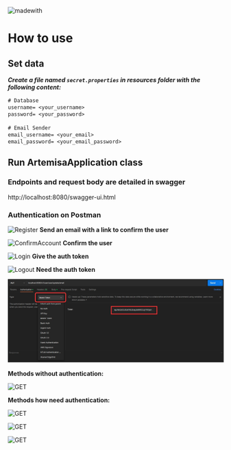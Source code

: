 ![madewith](https://img.shields.io/badge/made%20with-SpringBoot-green?logo=spring&style=for-the-badge)

# How to use
## Set data
***Create a file named `secret.properties` in resources folder with the following content:***

    # Database
    username= <your_username>
    password= <your_password>
    
    # Email Sender
    email_username= <your_email>
    email_password= <your_email_password>

## Run ArtemisaApplication class

### Endpoints and request body are detailed in swagger

http://localhost:8080/swagger-ui.html


### Authentication on Postman

![Register](https://img.shields.io/badge/Post-Register-blue) **Send an email with a link to confirm the user**

![ConfirmAccount](https://img.shields.io/badge/Get-Confirm%20Account-blue) **Confirm the user**

![Login](https://img.shields.io/badge/Post-Login-blue) **Give the auth token**

![Logout](https://img.shields.io/badge/Post-Logout-blue)  **Need the auth token**

![Authentication-example](doc/bearer-token-example.jpg)


**Methods without authentication:**

![GET](https://img.shields.io/badge/method-GET-%3CCOLOR%3E.svg)

**Methods how need authentication:**

![GET](https://img.shields.io/badge/method-POST-yellow.svg)


![GET](https://img.shields.io/badge/method-PUT-blueviolet.svg)


![GET](https://img.shields.io/badge/method-DELETE-red.svg)





